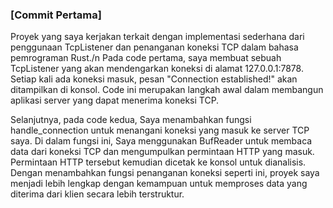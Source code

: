 ### [Commit Pertama]

Proyek yang saya kerjakan terkait dengan implementasi sederhana dari penggunaan TcpListener dan penanganan koneksi TCP dalam bahasa pemrograman Rust./n Pada code pertama, saya membuat sebuah TcpListener yang akan mendengarkan koneksi di alamat 127.0.0.1:7878. Setiap kali ada koneksi masuk, pesan "Connection established!" akan ditampilkan di konsol. Code ini merupakan langkah awal dalam membangun aplikasi server yang dapat menerima koneksi TCP.

Selanjutnya, pada code kedua, Saya menambahkan fungsi handle_connection untuk menangani koneksi yang masuk ke server TCP saya. Di dalam fungsi ini, Saya menggunakan BufReader untuk membaca data dari koneksi TCP dan mengumpulkan permintaan HTTP yang masuk. Permintaan HTTP tersebut kemudian dicetak ke konsol untuk dianalisis. Dengan menambahkan fungsi penanganan koneksi seperti ini, proyek saya menjadi lebih lengkap dengan kemampuan untuk memproses data yang diterima dari klien secara lebih terstruktur.







